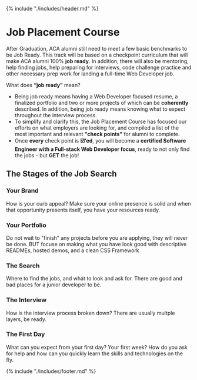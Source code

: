 {% include "./includes/header.md" %}

# Job Placement Course

After Graduation, ACA alumni still need to meet a few basic benchmarks to be Job Ready. This track will be based on a checkpoint curriculum that will make ACA alumni 100% **job ready**. In addition, there will also be mentoring, help finding jobs, help preparing for interviews, code challenge practice and other necessary prep work for landing a full-time Web Developer job.

What does **“job ready”** mean?

- Being job ready means having a Web Developer focused resume, a finalized portfolio and two or more projects of which can be **coherently** described. In addition, being job ready means knowing what to expect throughout the interview process.
- To simplify and clarify this, the Job Placement Course has focused our efforts on what employers are looking for, and compiled a list of the most important and relevant **"check points"** for alumni to complete.
- Once **every** check point is **☑️'ed**, you will become a **certified Software Engineer with a Full-stack Web Developer focus**, ready to not only find the jobs - but **GET** the job!

## The Stages of the Job Search

### Your Brand

How is your curb appeal? Make sure your online presence is solid and when that
opportunity presents itself, you have your resources ready.

### Your Portfolio

Do not wait to "finish" any projects before you are applying, they will never be done.
BUT focuse on making what you have look good with descriptive READMEs, hosted demos,
and a clean CSS Framework

### The Search

Where to find the jobs, and what to look and ask for. There are good and bad
places for a junior developer to be.

### The Interview

How is the interview process broken down? There are usually multple layers, be ready.

### The First Day

What can you expect from your first day? Your first week? How do you ask for help
and how can you quickly learn the skills and technologies on the fly.


<!-- ### Web Developer Resume / LinkedIn

Building an effective Web Developer’s resume is crucial for getting high response rates from your job applications. This process will start with a rough draft to be reviewed by a mentor. It may take several drafts before being finalized and checked off on.

### Portfolio website

A successful job applicant will have many places to point to show off their work. But, building your own personal website will not only impress employers, it will give you a chance to customize your experience and show your work in the most effective way.

### Personal Domain Name Hosting

Once your portfolio is completed, it’s impressive to use your own domain name to host your portfolio page. The process can be relatively easy, and it really gives a professional edge to an applicant.

### Project 1

As an ACA Alumni you should have a project already finished or finalizing. This checkpoint will make sure your project is not only done, but can be effectively “pitched”. Can you explain what you did to somebody who may not have much tech experience in 10 minuets? Also, can you explain what you did in code to somebody who does have tech experience? It’s not only crucial to finish your project, but to feel comfortable talking about it. This “pitch” will be a requirement to complete this checkpoint.

### Project 2

It’s very important to have at least two projects to point to in your resume, portfolio and various other online presences. This shows your diversity as a developer and lets you grow in your confidence and experience as well. This project will also require a “pitch” to be checked off on by a mentor.

### Whiteboard Code Challenges

We will provide 15-20 common whiteboard challenges to practice. Then, in front of a mentor, a randomly selected whiteboard challenge will be presented for you completion. Once you complete two basic and one intermediate challenge, this benchmark will be checked-off on.

### Demo Interview

Meet with a mentor(s) and go through a practice interview focusing on…

1. 15-20 min phone screen going over basic “talking points” and developer questions.
2. 20-30 min. Onsite interview talking about the projects you worked on. You will also get a chance to try and complete one of your whiteboard challenges during this Interview.

### Speed Check and Mentor meetings

Once a month, students will be required to meet with a mentor to check progress, practice white-board challenges and work on any projects or problems that may be “blocking” a student from completing the Track. A required Initial meeting will kick off this track.

### Apply to at least 25+ jobs!

Throughout you’ll be getting constant access to job openings and interviews. You do not need to have all the checkpoints completed to start applying for jobs.

### Get Hired!

How are the checkpoints completed?

In order for a checkpoint to be “checked off”, a mentor will need to review and sign off on the completion of the checkpoint. Some check points may include various in-person elements with a mentor or other observer.

What happens after all the checkpoints are checked off, except for the last one… “Getting a Job”?

The teachers, mentors and staff at the ACA will not leave your side until you’ve landed a job. As long as you’re putting in the work assigned, a position as a Web Developer is inevitable.

By the end of the next 4 weeks, you will have the skills to place yourself in a job. -->

{% include "./includes/footer.md" %}
